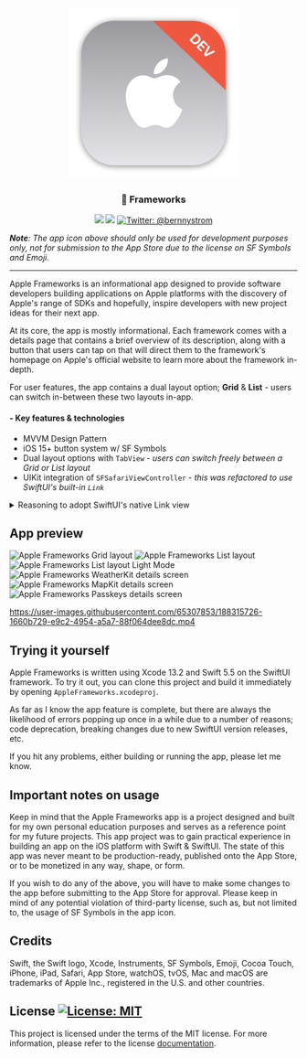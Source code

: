 <p align="center">
    <img src="./AppleFrameworks/Assets.xcassets/AppIcon.appiconset/mac512.png" alt="Apple Frameworks app icon" width="300" maxHeight="171" />
</p>

<h3 align="center"> Frameworks</h3>

<p align="center">
    <img src="https://img.shields.io/badge/iOS-15.0+-blue.svg" />
    <img src="https://img.shields.io/badge/Swift-5.5-orange.svg" />
    <a href="https://twitter.com/bernnystrom">
        <img src="https://img.shields.io/badge/Contact-@bernnystrom-lightgrey.svg?style=flat" alt="Twitter: @bernnystrom" />
    </a>
</p>

  ***Note**: The app icon above should only be used for development purposes only, not for submission to the App Store due to the license on SF Symbols and Emoji.*

 <hr />

Apple Frameworks is an informational app designed to provide software developers building applications on Apple platforms with the discovery of Apple's range of SDKs and hopefully, inspire developers with new project ideas for their next app.

At its core, the app is mostly informational. Each framework comes with a details page that contains a brief overview of its description, along with a button that users can tap on that will direct them to the framework's homepage on Apple's official website to learn more about the framework in-depth.

For user features, the app contains a dual layout option; **Grid** & **List** - users can switch in-between these two layouts in-app.

#### - Key features & technologies

* MVVM Design Pattern
* iOS 15+ button system w/ SF Symbols
* Dual layout options with `TabView` - *users can switch freely between a Grid or List layout*
* UIKit integration of `SFSafariViewController` - *this was refactored to use SwiftUI's built-in `Link`*

<details>
<summary>Reasoning to adopt SwiftUI's native Link view</summary>
<br />

Since the release of iOS 14, developers are able to make use of SwiftUI's native `Link` view for implementing URL link redirection, such as tapping on a button in their app and automatically switching over to Safari to open the link. However, it's important to note that the behaviour of how Safari opens the URL link between UIKit's `SFSafariViewController` and SwiftUI's native `Link` are different.

With UIKit's `SFSafariViewController`, Safari will open the URL link by displaying an in-app browser without leaving the app itself. In most cases, if you want users to briefly access a website without leaving your app, for example redirecting them to a page where they need login into their account with option to use a third-party authentication provider like Google, then this is mostly fine. However, if you intent to displaying an exact replica of a Safari browser along with all its functionality like the app itself, this is actually discouraged.

According to Apple's [recommendation in the iOS Human Interface Guidelines](https://developer.apple.com/design/human-interface-guidelines/components/content/web-views/):
> Avoid using a web view to build a web browser. Using a web view to let people briefly access a website without leaving the context of your app is fine, but Safari is the primary way people browse the web. Attempting to replicate the functionality of Safari in your app is unnecessary and discouraged.

<br />

There isn't a lot of explanation as to why Apple doesn't recommend the above practices, but here are the reasons why I decided to make the switch to using SwiftUI's native `Link`:
* With the upcoming release of iOS 16, I decided this switch make sense as all apps deployment should at least support two versions lower than the latest public release version. This brings us to iOS 14 being the version that's backwards-compatible and `Link` is available with SwiftUI apps deployed from version iOS 14+. Although this reasoning is a moot point since the deployment target is set to iOS 15+, keep in mind that one of the core purpose of this project is to simulate an iOS app development in a professional environment, such as developing a public-facing/ commerical app for a company.
<br />

* As the nature of this app being informational, using SwiftUI's `Link` in this context is more suited to the purpose of this app, as opening the URL link of the framework homepage in the Safari app itself allow users to make use of the full functionality of the Safari browser, such as bookmarking the framework's homepage, diving deeper into the framework's documentation, keeping multiple framework browser tabs opened, etc. All these are not possible with the previous UIKit integration of `SFSafariViewController`.
</details>

<!-- ## Source code comparison
##### - With UIKit's integration of `SFSafariViewController`:
```
import SwiftUI
import SafariServices

struct SafariView: UIViewControllerRepresentable {
    let url: URL
    
    func makeUIViewController(context: UIViewControllerRepresentableContext<SafariView>) -> SFSafariViewController {
        SFSafariViewController(url: url)
    }
    
    func updateUIViewController(_ uiViewController: SFSafariViewController, context: UIViewControllerRepresentableContext<SafariView>) { }
}
```
```
import SwiftUI

struct FrameworkDetailGridView: View {
    @ObservedObject var viewModel: FrameworkDetailViewModel
    
    var body: some View {
        VStack { 
            ... 
        }
        .fullScreenCover(isPresented: $viewModel.isShowingSafariView) {
            SafariView(url: URL(string: viewModel.framework.urlString) ?? URL(string: "www.apple.com/notfound")!)
                .ignoresSafeArea()
        }
    }
}
```
<br />
##### - With SwiftUI's native `Link`:
```
import SwiftUI

struct FrameworkDetailGridView: View {
    @ObservedObject var viewModel: FrameworkDetailViewModel
    
    var body: some View {
        VStack { 
            ...

            Link(destination: URL(string: viewModel.framework.urlString) ?? URL(string: "www.apple.com/notfound")!) {
                Label("Learn More", systemImage: "book.fill")
            }
        }
    }
}
``` -->

## App preview

<p>
    <img src="https://user-images.githubusercontent.com/65307853/185733317-b26973bb-0e24-478c-92d4-ffcdfd5d72d4.png" alt="Apple Frameworks Grid layout" width="250">
    <img src="https://user-images.githubusercontent.com/65307853/185733372-4491f0e8-df33-4311-a76e-cfbdab742536.png" alt="Apple Frameworks List layout" width="250">
    <img src="https://user-images.githubusercontent.com/65307853/185734073-8dcd0195-03a6-4322-bc77-e0e44a06fc4f.png" alt="Apple Frameworks List layout Light Mode" width="250">
    <img src="https://user-images.githubusercontent.com/65307853/185733417-6aac2de0-4ea8-48dd-98e6-1fa400768d4e.png" alt="Apple Frameworks WeatherKit details screen" width="250">
    <img src="https://user-images.githubusercontent.com/65307853/185733450-7351b4d6-35ca-446a-a60a-7538e4532103.png" alt="Apple Frameworks MapKit details screen" width="250">
    <img src="https://user-images.githubusercontent.com/65307853/185734095-e6b00112-e24e-4e4a-ab87-da9ad177e381.png" alt="Apple Frameworks Passkeys details screen" width="250">
</p>

https://user-images.githubusercontent.com/65307853/188315726-1660b729-e9c2-4954-a5a7-88f064dee8dc.mp4

## Trying it yourself

Apple Frameworks is written using Xcode 13.2 and Swift 5.5 on the SwiftUI framework. To try it out, you can clone this project and build it immediately by opening `AppleFrameworks.xcodeproj`.

As far as I know the app feature is complete, but there are always the likelihood of errors popping up once in a while due to a number of reasons; code deprecation, breaking changes due to new SwiftUI version releases, etc. 

If you hit any problems, either building or running the app, please let me know.

## Important notes on usage

Keep in mind that the Apple Frameworks app is a project designed and built for my own personal education purposes and serves as a reference point for my future projects. This app project was to gain practical experience in building an app on the iOS platform with Swift & SwiftUI. The state of this app was never meant to be production-ready, published onto the App Store, or to be monetized in any way, shape, or form.

If you wish to do any of the above, you will have to make some changes to the app before submitting to the App Store for approval. Please keep in mind of any potential violation of third-party license, such as, but not limited to, the usage of SF Symbols in the app icon.

## Credits

Swift, the Swift logo, Xcode, Instruments, SF Symbols, Emoji, Cocoa Touch, iPhone, iPad, Safari, App Store, watchOS, tvOS, Mac and macOS are trademarks of Apple Inc., registered in the U.S. and other countries.

## License <a aria-label="Apple Frameworks is free to use" href="https://choosealicense.com/licenses/mit/" target="_blank"><img alt="License: MIT" src="https://img.shields.io/badge/License-MIT-success.svg?style=flat-square&color=33CC12" target="_blank" /></a>

This project is licensed under the terms of the MIT license. For more information, please refer to the license [documentation](LICENSE).

